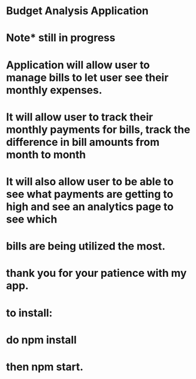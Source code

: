 # Budget Analysis Application
# Note* still in progress
# Application will allow user to manage bills to let user see their monthly expenses.
# It will allow user to track their monthly payments for bills, track the difference in bill amounts from month to month
# It will also allow user to be able to see what payments are getting to high and see an analytics page to see which 
# bills are being utilized the most. 
# thank you for your patience with my app.
# to install:
# do npm install 
# then npm start.
